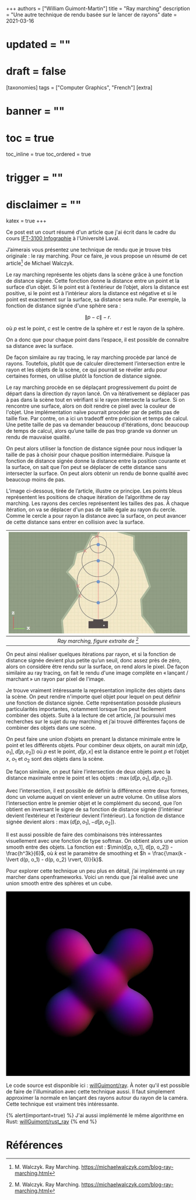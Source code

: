 +++
authors = ["William Guimont-Martin"]
title = "Ray marching"
description = "Une autre technique de rendu basée sur le lancer de rayons"
date = 2021-03-16
# updated = ""
# draft = false
[taxonomies]
tags = ["Computer Graphics", "French"]
[extra]
# banner = ""
# toc = true
toc_inline = true
toc_ordered = true
# trigger = ""
# disclaimer = ""
katex = true
+++

Ce post est un court résumé d'un article que j'ai écrit dans le cadre du cours <a class="external" href="https://www.ulaval.ca/les-etudes/cours/repertoire/detailsCours/ift-3100-infographie.html" target="_blank">IFT-3100 Infographie</a> à l'Université Laval.

J’aimerais vous présentez une technique de rendu que je trouve très originale : le ray marching. Pour ce faire, je vous propose un résumé de cet article[^walczyk] de Michael Walczyk.

Le ray marching représente les objets dans la scène grâce à une fonction de distance signée. Cette fonction donne la distance entre un point et la surface d’un objet. Si le point est à l’extérieur de l’objet, alors la distance est positive, si le point est à l’intérieur alors la distance est négative et si le point est exactement sur la surface, sa distance sera nulle. Par exemple, la fonction de distance signée d'une sphère sera :

$$\lVert p - c \rVert - r.$$

où $p$ est le point, $c$ est le centre de la sphère et $r$ est le rayon de la sphère.

On a donc que pour chaque point dans l’espace, il est possible de connaître sa distance avec la surface.

De façon similaire au ray tracing, le ray marching procède par lancé de rayons. Toutefois, plutôt que de calculer directement l’intersection entre le rayon et les objets de la scène, ce qui pourrait se révéler ardu pour certaines formes, on utilise plutôt la fonction de distance signée.

Le ray marching procède en se déplaçant progressivement du point de départ dans la direction dy rayon lancé. On va itérativement se déplacer pas à pas dans la scène tout en vérifiant si le rayon intersecte la surface. Si on rencontre une surface, alors on doit rendre ce pixel avec la couleur de l'objet. Une implémentation naïve pourrait procéder par de petits pas de taille fixe. Par contre, on a ici un tradeoff entre précision et temps de calcul. Une petite taille de pas va demander beaucoup d’itérations, donc beaucoup de temps de calcul, alors qu’une taille de pas trop grande va donner un rendu de mauvaise qualité.

On peut alors utiliser la fonction de distance signée pour nous indiquer la taille de pas à choisir pour chaque position intermédiaire. Puisque la fonction de distance signée donne la distance entre la position courante et la surface, on sait que l’on peut se déplacer de cette distance sans intersecter la surface. On peut alors obtenir un rendu de bonne qualité avec beaucoup moins de pas.

L’image ci-dessous, tirée de l’article, illustre ce principe. Les points bleus représentent les positions de chaque itération de l’algorithme de ray marching. Les rayons des cercles représentent les tailles des pas. À chaque itération, on va se déplacer d'un pas de taille égale au rayon du cercle. Comme le cercle a pour rayon la distance avec la surface, on peut avancer de cette distance sans entrer en collision avec la surface.

| ![Sphere tracing](sphere-tracing.webp)| 
|:--:| 
| *Ray marching, figure extraite de [^walczyk]* |

On peut ainsi réaliser quelques itérations par rayon, et si la fonction de distance signée devient plus petite qu’un seuil, donc assez près de zéro, alors on considère être rendu sur la surface, on rend alors le pixel. De façon similaire au ray tracing, on fait le rendu d'une image complète en « lançant / marchant » un rayon par pixel de l'image.

Je trouve vraiment intéressante la représentation implicite des objets dans la scène. On peut rendre n'importe quel objet pour lequel on peut définir une fonction de distance signée. Cette représentation possède plusieurs particularités importantes, notamment lorsque l’on peut facilement combiner des objets. Suite à la lecture de cet article, j’ai poursuivi mes recherches sur le sujet du ray marching et j’ai trouvé différentes façons de combiner des objets dans une scène.

On peut faire une union d’objets en prenant la distance minimale entre le point et les différents objets. Pour combiner deux objets, on aurait $\min(d[p, o_1], d[p, o_2])$ où $p$ est le point, $d[p, x]$ est la distance entre le point $p$ et l’objet $x$, $o_1$ et $o_2$ sont des objets dans la scène.

De façon similaire, on peut faire l’intersection de deux objets avec la distance maximale entre le point et les objets : $\max(d[p, o_1], d[p, o_2])$.

Avec l’intersection, il est possible de définir la différence entre deux formes, donc un volume auquel on vient enlever un autre volume. On utilise alors l’intersection entre le premier objet et le complément du second, que l’on obtient en inversant le signe de sa fonction de distance signée (l’intérieur devient l’extérieur et l’extérieur devient l’intérieur). La fonction de distance signée devient alors : $\max(d[p, o_1], -d[p, o_2])$.

Il est aussi possible de faire des combinaisons très intéressantes visuellement avec une fonction de type softmax. On obtient alors une union smooth entre des objets. La fonction est : $\min(d[p, o_1], d[p, o_2]) - \frac{h^3k}{6}$, où $k$ est le paramètre de smoothing et $h = \frac{\max(k - \lvert d(p, o_1) - d(p, o_2) \rvert, 0)}{k}$.

Pour explorer cette technique un peu plus en détail, j’ai implémenté un ray marcher dans openframeworks. Voici un rendu que j’ai réalisé avec une union smooth entre des sphères et un cube. 

![Ray marching](screenshot.webp)

Le code source est disponible ici : <a class="external" href="https://github.com/willGuimont/ray" target="_blank">willGuimont/ray</a>. À noter qu'il est possible de faire de l'illumination avec cette technique aussi. Il faut simplement approximer la normale en lançant des rayons autour du rayon de la caméra. Cette technique est vraiment très intéressante.

{% alert(important=true) %}
J'ai aussi implémenté le même algorithme en Rust: <a class="external" href="https://github.com/willGuimont/rust_ray" target="_blank">willGuimont/rust_ray</a>
{% end %}


# Références
[^walczyk]: M. Walczyk. Ray Marching. <a class="external" href="https://michaelwalczyk.com/blog-ray-marching.html" target="_blank">https://michaelwalczyk.com/blog-ray-marching.html</a>
